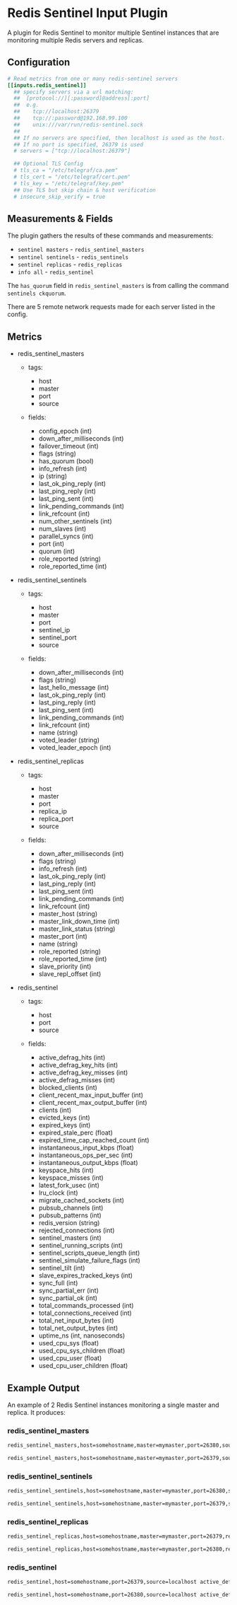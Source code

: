 # Redis Sentinel Input Plugin

A plugin for Redis Sentinel to monitor multiple Sentinel instances that are
monitoring multiple Redis servers and replicas.

## Configuration

```toml @sample.conf
# Read metrics from one or many redis-sentinel servers
[[inputs.redis_sentinel]]
  ## specify servers via a url matching:
  ##  [protocol://][:password]@address[:port]
  ##  e.g.
  ##    tcp://localhost:26379
  ##    tcp://:password@192.168.99.100
  ##    unix:///var/run/redis-sentinel.sock
  ##
  ## If no servers are specified, then localhost is used as the host.
  ## If no port is specified, 26379 is used
  # servers = ["tcp://localhost:26379"]

  ## Optional TLS Config
  # tls_ca = "/etc/telegraf/ca.pem"
  # tls_cert = "/etc/telegraf/cert.pem"
  # tls_key = "/etc/telegraf/key.pem"
  ## Use TLS but skip chain & host verification
  # insecure_skip_verify = true
```

## Measurements & Fields

The plugin gathers the results of these commands and measurements:

* `sentinel masters` - `redis_sentinel_masters`
* `sentinel sentinels` - `redis_sentinels`
* `sentinel replicas` - `redis_replicas`
* `info all` - `redis_sentinel`

The `has_quorum` field in `redis_sentinel_masters` is from calling the command
`sentinels ckquorum`.

There are 5 remote network requests made for each server listed in the config.

## Metrics

* redis_sentinel_masters
  * tags:
    * host
    * master
    * port
    * source

  * fields:
    * config_epoch (int)
    * down_after_milliseconds (int)
    * failover_timeout (int)
    * flags (string)
    * has_quorum (bool)
    * info_refresh (int)
    * ip (string)
    * last_ok_ping_reply (int)
    * last_ping_reply (int)
    * last_ping_sent (int)
    * link_pending_commands (int)
    * link_refcount (int)
    * num_other_sentinels (int)
    * num_slaves (int)
    * parallel_syncs (int)
    * port (int)
    * quorum (int)
    * role_reported (string)
    * role_reported_time (int)

* redis_sentinel_sentinels
  * tags:
    * host
    * master
    * port
    * sentinel_ip
    * sentinel_port
    * source

  * fields:
    * down_after_milliseconds (int)
    * flags (string)
    * last_hello_message (int)
    * last_ok_ping_reply (int)
    * last_ping_reply (int)
    * last_ping_sent (int)
    * link_pending_commands (int)
    * link_refcount (int)
    * name (string)
    * voted_leader (string)
    * voted_leader_epoch (int)

* redis_sentinel_replicas
  * tags:
    * host
    * master
    * port
    * replica_ip
    * replica_port
    * source

  * fields:
    * down_after_milliseconds (int)
    * flags (string)
    * info_refresh (int)
    * last_ok_ping_reply (int)
    * last_ping_reply (int)
    * last_ping_sent (int)
    * link_pending_commands (int)
    * link_refcount (int)
    * master_host (string)
    * master_link_down_time (int)
    * master_link_status (string)
    * master_port (int)
    * name (string)
    * role_reported (string)
    * role_reported_time (int)
    * slave_priority (int)
    * slave_repl_offset (int)

* redis_sentinel
  * tags:
    * host
    * port
    * source

  * fields:
    * active_defrag_hits (int)
    * active_defrag_key_hits (int)
    * active_defrag_key_misses (int)
    * active_defrag_misses (int)
    * blocked_clients (int)
    * client_recent_max_input_buffer (int)
    * client_recent_max_output_buffer (int)
    * clients (int)
    * evicted_keys (int)
    * expired_keys (int)
    * expired_stale_perc (float)
    * expired_time_cap_reached_count (int)
    * instantaneous_input_kbps (float)
    * instantaneous_ops_per_sec (int)
    * instantaneous_output_kbps (float)
    * keyspace_hits (int)
    * keyspace_misses (int)
    * latest_fork_usec (int)
    * lru_clock (int)
    * migrate_cached_sockets (int)
    * pubsub_channels (int)
    * pubsub_patterns (int)
    * redis_version (string)
    * rejected_connections (int)
    * sentinel_masters (int)
    * sentinel_running_scripts (int)
    * sentinel_scripts_queue_length (int)
    * sentinel_simulate_failure_flags (int)
    * sentinel_tilt (int)
    * slave_expires_tracked_keys (int)
    * sync_full (int)
    * sync_partial_err (int)
    * sync_partial_ok (int)
    * total_commands_processed (int)
    * total_connections_received (int)
    * total_net_input_bytes (int)
    * total_net_output_bytes (int)
    * uptime_ns (int, nanoseconds)
    * used_cpu_sys (float)
    * used_cpu_sys_children (float)
    * used_cpu_user (float)
    * used_cpu_user_children (float)

## Example Output

An example of 2 Redis Sentinel instances monitoring a single master and
replica. It produces:

### redis_sentinel_masters

```sh
redis_sentinel_masters,host=somehostname,master=mymaster,port=26380,source=localhost config_epoch=0i,down_after_milliseconds=30000i,failover_timeout=180000i,flags="master",has_quorum=1i,info_refresh=110i,ip="127.0.0.1",last_ok_ping_reply=819i,last_ping_reply=819i,last_ping_sent=0i,link_pending_commands=0i,link_refcount=1i,num_other_sentinels=1i,num_slaves=1i,parallel_syncs=1i,port=6379i,quorum=2i,role_reported="master",role_reported_time=311248i 1570207377000000000

redis_sentinel_masters,host=somehostname,master=mymaster,port=26379,source=localhost config_epoch=0i,down_after_milliseconds=30000i,failover_timeout=180000i,flags="master",has_quorum=1i,info_refresh=1650i,ip="127.0.0.1",last_ok_ping_reply=1003i,last_ping_reply=1003i,last_ping_sent=0i,link_pending_commands=0i,link_refcount=1i,num_other_sentinels=1i,num_slaves=1i,parallel_syncs=1i,port=6379i,quorum=2i,role_reported="master",role_reported_time=302990i 1570207377000000000
```

### redis_sentinel_sentinels

```sh
redis_sentinel_sentinels,host=somehostname,master=mymaster,port=26380,sentinel_ip=127.0.0.1,sentinel_port=26379,source=localhost down_after_milliseconds=30000i,flags="sentinel",last_hello_message=1337i,last_ok_ping_reply=566i,last_ping_reply=566i,last_ping_sent=0i,link_pending_commands=0i,link_refcount=1i,name="fd7444de58ecc00f2685cd89fc11ff96c72f0569",voted_leader="?",voted_leader_epoch=0i 1570207377000000000

redis_sentinel_sentinels,host=somehostname,master=mymaster,port=26379,sentinel_ip=127.0.0.1,sentinel_port=26380,source=localhost down_after_milliseconds=30000i,flags="sentinel",last_hello_message=1510i,last_ok_ping_reply=1004i,last_ping_reply=1004i,last_ping_sent=0i,link_pending_commands=0i,link_refcount=1i,name="d06519438fe1b35692cb2ea06d57833c959f9114",voted_leader="?",voted_leader_epoch=0i 1570207377000000000
```

### redis_sentinel_replicas

```sh
redis_sentinel_replicas,host=somehostname,master=mymaster,port=26379,replica_ip=127.0.0.1,replica_port=6380,source=localhost down_after_milliseconds=30000i,flags="slave",info_refresh=1651i,last_ok_ping_reply=1005i,last_ping_reply=1005i,last_ping_sent=0i,link_pending_commands=0i,link_refcount=1i,master_host="127.0.0.1",master_link_down_time=0i,master_link_status="ok",master_port=6379i,name="127.0.0.1:6380",role_reported="slave",role_reported_time=302983i,slave_priority=100i,slave_repl_offset=40175i 1570207377000000000

redis_sentinel_replicas,host=somehostname,master=mymaster,port=26380,replica_ip=127.0.0.1,replica_port=6380,source=localhost down_after_milliseconds=30000i,flags="slave",info_refresh=111i,last_ok_ping_reply=821i,last_ping_reply=821i,last_ping_sent=0i,link_pending_commands=0i,link_refcount=1i,master_host="127.0.0.1",master_link_down_time=0i,master_link_status="ok",master_port=6379i,name="127.0.0.1:6380",role_reported="slave",role_reported_time=311243i,slave_priority=100i,slave_repl_offset=40441i 1570207377000000000
```

### redis_sentinel

```sh
redis_sentinel,host=somehostname,port=26379,source=localhost active_defrag_hits=0i,active_defrag_key_hits=0i,active_defrag_key_misses=0i,active_defrag_misses=0i,blocked_clients=0i,client_recent_max_input_buffer=2i,client_recent_max_output_buffer=0i,clients=3i,evicted_keys=0i,expired_keys=0i,expired_stale_perc=0,expired_time_cap_reached_count=0i,instantaneous_input_kbps=0.01,instantaneous_ops_per_sec=0i,instantaneous_output_kbps=0,keyspace_hits=0i,keyspace_misses=0i,latest_fork_usec=0i,lru_clock=9926289i,migrate_cached_sockets=0i,pubsub_channels=0i,pubsub_patterns=0i,redis_version="5.0.5",rejected_connections=0i,sentinel_masters=1i,sentinel_running_scripts=0i,sentinel_scripts_queue_length=0i,sentinel_simulate_failure_flags=0i,sentinel_tilt=0i,slave_expires_tracked_keys=0i,sync_full=0i,sync_partial_err=0i,sync_partial_ok=0i,total_commands_processed=459i,total_connections_received=6i,total_net_input_bytes=24517i,total_net_output_bytes=14864i,uptime_ns=303000000000i,used_cpu_sys=0.404,used_cpu_sys_children=0,used_cpu_user=0.436,used_cpu_user_children=0 1570207377000000000

redis_sentinel,host=somehostname,port=26380,source=localhost active_defrag_hits=0i,active_defrag_key_hits=0i,active_defrag_key_misses=0i,active_defrag_misses=0i,blocked_clients=0i,client_recent_max_input_buffer=2i,client_recent_max_output_buffer=0i,clients=2i,evicted_keys=0i,expired_keys=0i,expired_stale_perc=0,expired_time_cap_reached_count=0i,instantaneous_input_kbps=0.01,instantaneous_ops_per_sec=0i,instantaneous_output_kbps=0,keyspace_hits=0i,keyspace_misses=0i,latest_fork_usec=0i,lru_clock=9926289i,migrate_cached_sockets=0i,pubsub_channels=0i,pubsub_patterns=0i,redis_version="5.0.5",rejected_connections=0i,sentinel_masters=1i,sentinel_running_scripts=0i,sentinel_scripts_queue_length=0i,sentinel_simulate_failure_flags=0i,sentinel_tilt=0i,slave_expires_tracked_keys=0i,sync_full=0i,sync_partial_err=0i,sync_partial_ok=0i,total_commands_processed=442i,total_connections_received=2i,total_net_input_bytes=23861i,total_net_output_bytes=4443i,uptime_ns=312000000000i,used_cpu_sys=0.46,used_cpu_sys_children=0,used_cpu_user=0.416,used_cpu_user_children=0 1570207377000000000
```
